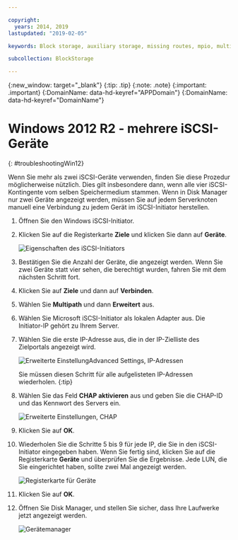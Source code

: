 ```yaml
---

copyright:
  years: 2014, 2019
lastupdated: "2019-02-05"

keywords: Block storage, auxiliary storage, missing routes, mpio, multipath, windows, troubleshooting

subcollection: BlockStorage

---
```


{:new_window: target="_blank"}
{:tip: .tip}
{:note: .note}
{:important: .important}
{:DomainName: data-hd-keyref="APPDomain"}
{:DomainName: data-hd-keyref="DomainName"}


# Windows 2012 R2 - mehrere iSCSI-Geräte
{: #troubleshootingWin12}

Wenn Sie mehr als zwei iSCSI-Geräte verwenden, finden Sie diese Prozedur möglicherweise nützlich. Dies gilt insbesondere dann, wenn alle vier iSCSI-Kontingente vom selben Speichermedium stammen. Wenn in Disk Manager nur zwei Geräte angezeigt werden, müssen Sie auf jedem Serverknoten manuell eine Verbindung zu jedem Gerät im iSCSI-Initiator herstellen.

1. Öffnen Sie den Windows iSCSI-Initiator.
2. Klicken Sie auf die Registerkarte **Ziele** und klicken Sie dann auf **Geräte**.

   ![Eigenschaften des iSCSI-Initiators](/images/win12-ts1.png)
3. Bestätigen Sie die Anzahl der Geräte, die angezeigt werden. Wenn Sie zwei Geräte statt vier sehen, die berechtigt wurden, fahren Sie mit dem nächsten Schritt fort.
4. Klicken Sie auf **Ziele** und dann auf **Verbinden**.
5. Wählen Sie **Multipath** und dann **Erweitert** aus.
6. Wählen Sie Microsoft iSCSI-Initiator als lokalen Adapter aus. Die Initiator-IP gehört zu Ihrem Server.
7. Wählen Sie die erste IP-Adresse aus, die in der IP-Zielliste des Zielportals angezeigt wird.

   ![Erweiterte EinstellungAdvanced Settings, IP-Adressen](/images/win12-ts3.png)

   Sie müssen diesen Schritt für alle aufgelisteten IP-Adressen wiederholen.
   {:tip}

8. Wählen Sie das Feld **CHAP aktivieren** aus und geben Sie die CHAP-ID und das Kennwort des Servers ein.

   ![Erweiterte Einstellungen, CHAP](/images/win12-ts4.png)
9. Klicken Sie auf **OK**.
10. Wiederholen Sie die Schritte 5 bis 9 für jede IP, die Sie in den iSCSI-Initiator eingegeben haben. Wenn Sie fertig sind, klicken Sie auf die Registerkarte **Geräte** und überprüfen Sie die Ergebnisse. Jede LUN, die Sie eingerichtet haben, sollte zwei Mal angezeigt werden.

    ![Registerkarte für Geräte](/images/win12-ts5.png)
11. Klicken Sie auf **OK**.
12. Öffnen Sie Disk Manager, und stellen Sie sicher, dass Ihre Laufwerke jetzt angezeigt werden.

    ![Gerätemanager](/images/win12-ts6.png)
